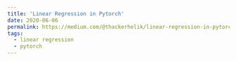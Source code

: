 ```yaml
---
title: 'Linear Regression in Pytorch'
date: 2020-06-06
permalink: https://medium.com/@thackerhelik/linear-regression-in-pytorch-3793d89ff3f
tags:
  - linear regression
  - pytorch
---
```

